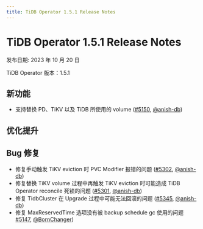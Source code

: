 ```yaml
---
title: TiDB Operator 1.5.1 Release Notes
---
```


# TiDB Operator 1.5.1 Release Notes

发布日期: 2023 年 10 月 20 日

TiDB Operator 版本：1.5.1

## 新功能

- 支持替换 PD、TiKV 以及 TiDB 所使用的 volume ([#5150](https://github.com/pingcap/tidb-operator/pull/5150), [@anish-db](https://github.com/anish-db))

## 优化提升

## Bug 修复

- 修复手动触发 TiKV eviction 时 PVC Modifier 报错的问题 ([#5302](https://github.com/pingcap/tidb-operator/pull/5302), [@anish-db](https://github.com/anish-db))
- 修复替换 TiKV volume 过程中再触发 TiKV eviction 时可能造成 TiDB Operator reconcile 死锁的问题 ([#5301](https://github.com/pingcap/tidb-operator/pull/5301), [@anish-db](https://github.com/anish-db))
- 修复 TidbCluster 在 Upgrade 过程中可能无法回滚的问题 ([#5345](https://github.com/pingcap/tidb-operator/pull/5345), [@anish-db](https://github.com/anish-db))
- 修复 MaxReservedTime 选项没有被 backup schedule gc 使用的问题 [#5147](https://github.com/pingcap/tidb-operator/pull/5147), [@BornChanger](https://github.com/BornChanger))
